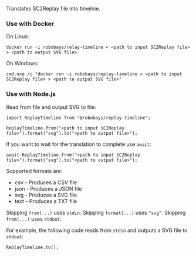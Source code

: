 Translates SC2Replay file into timeline.

### Use with Docker

On Linux:
```
docker run -i robobays/relay-timeline < <path to input SC2Replay file> > <path to output SVG file>
```

On Windows:
```
cmd.exe /c "docker run -i robobays/replay-timeline < <path to input SC2Replay file> > <path to output SVG file>"
```

### Use with Node.js

Read from file and output SVG to file:
```
import ReplayTimeline from "@robobays/replay-timeline";

ReplayTimeline.from("<path to input SC2Replay file>").format("svg").to("<path to output file>");
```

If you want to wait for the translation to complete use `await`:
```
await ReplayTimeline.from("<path to input SC2Replay file>").format("svg").to("<path to output file>");
```

Supported formats are:
* csv - Produces a CSV file
* json - Produces a JSON file
* svg - Produces a SVG file
* text - Produces a TXT file

Skipping `from(...)` uses `stdin`.
Skipping `format(...)` uses `"svg"`.
Skipping `from(...)` uses `stdout`.

For example, the following code reads from `stdin` and outputs a SVG file to `stdout`:
```
ReplayTimeline.to();
```
